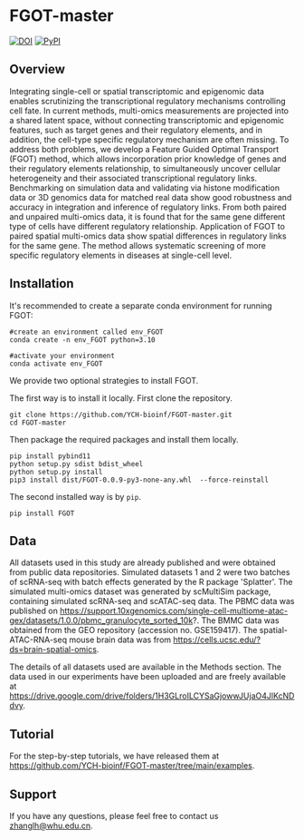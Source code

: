# FGOT-master
[![DOI](https://zenodo.org/badge/829385375.svg)](https://doi.org/10.5281/zenodo.16978922)
[![PyPI](https://img.shields.io/pypi/v/scanpy?logo=PyPI)](https://pypi.org/project/FGOT/)

## Overview

Integrating single-cell or spatial transcriptomic and epigenomic data enables scrutinizing the transcriptional regulatory mechanisms controlling cell fate.  In current methods, multi-omics measurements are projected into a shared latent space, without connecting transcriptomic and epigenomic features, such as target genes and their regulatory elements, and in addition, the cell-type specific regulatory mechanism are often missing. To address both problems, we develop a Feature Guided Optimal Transport (FGOT) method, which allows incorporation prior knowledge of genes and their regulatory elements relationship, to simultaneously uncover cellular heterogeneity and their associated transcriptional regulatory links. Benchmarking on simulation data and validating via histone modification data or 3D genomics data for matched real data show good robustness and accuracy in integration and inference of regulatory links. From both paired and unpaired multi-omics data, it is found that for the same gene different type of cells have different regulatory relationship. Application of FGOT to paired spatial multi-omics data show spatial differences in regulatory links for the same gene. The method allows systematic screening of more specific regulatory elements in diseases at single-cell level.

## Installation
It's recommended to create a separate conda environment for running FGOT:
```
#create an environment called env_FGOT
conda create -n env_FGOT python=3.10

#activate your environment
conda activate env_FGOT
```
We provide two optional strategies to install FGOT.

The first way is to install it locally. First clone the repository.
```
git clone https://github.com/YCH-bioinf/FGOT-master.git
cd FGOT-master
```
Then package the required packages and install them locally.
```
pip install pybind11
python setup.py sdist bdist_wheel
python setup.py install
pip3 install dist/FGOT-0.0.9-py3-none-any.whl  --force-reinstall
```
The second installed way is by `pip`.
```
pip install FGOT
```


## Data
All datasets used in this study are already published and were obtained from public data repositories. Simulated datasets 1 and 2 were two batches of scRNA-seq with batch effects generated by the R package 'Splatter'. The simulated multi-omics dataset was generated by scMultiSim package, containing simulated scRNA-seq and scATAC-seq data. The PBMC data was published on https://support.10xgenomics.com/single-cell-multiome-atac-gex/datasets/1.0.0/pbmc_granulocyte_sorted_10k?. The BMMC data was obtained from the GEO repository (accession no. GSE159417). The spatial-ATAC-RNA-seq mouse brain data was from https://cells.ucsc.edu/?ds=brain-spatial-omics.

The details of all datasets used are available in the Methods section. The data used in our experiments have been uploaded and are freely available at https://drive.google.com/drive/folders/1H3GLroILCYSaGjowwJUjaO4JlKcNDdvy.

## Tutorial
For the step-by-step tutorials, we have released them at https://github.com/YCH-bioinf/FGOT-master/tree/main/examples.


## Support
If you have any questions, please feel free to contact us zhanglh@whu.edu.cn.

